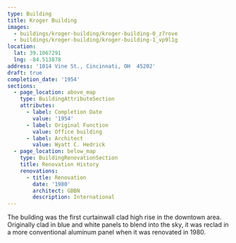 ```yaml
---
type: Building
title: Kroger Building
images:
  - buildings/kroger-building/kroger-building-0_z7rove
  - buildings/kroger-building/kroger-building-1_vp9l1g
location:
  lat: 39.1067291
  lng: -84.513878
address: '1014 Vine St., Cincinnati, OH  45202'
draft: true
completion_date: '1954'
sections:
  - page_location: above_map
    type: BuildingAttributeSection
    attributes:
      - label: Completion Date
        value: '1954'
      - label: Original Function
        value: Office building
      - label: Architect
        value: Wyatt C. Hedrick
  - page_location: below_map
    type: BuildingRenovationSection
    title: Renovation History
    renovations:
      - title: Renovation
        date: '1980'
        architect: GBBN
        description: International
---
```


The building was the first curtainwall clad high rise in the downtown area. Originally clad in blue and white panels to blend into the sky, it was reclad in a more conventional aluminum panel when it was renovated in 1980.
